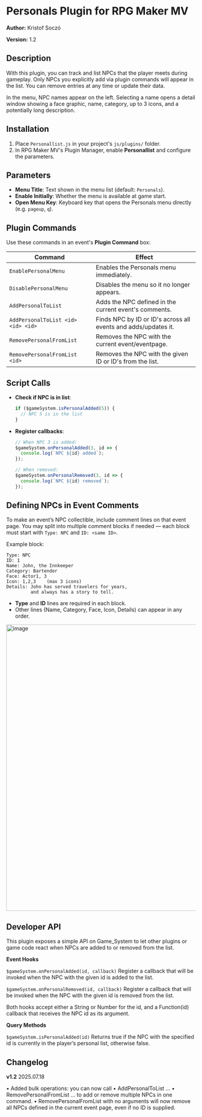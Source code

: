 # Personals Plugin for RPG Maker MV

**Author:** Kristof Soczó

**Version:** 1.2

## Description

With this plugin, you can track and list NPCs that the player meets during gameplay. Only NPCs you explicitly add via plugin commands will appear in the list. You can remove entries at any time or update their data.

In the menu, NPC names appear on the left. Selecting a name opens a detail window showing a face graphic, name, category, up to 3 icons, and a potentially long description.

## Installation

1. Place `Personallist.js` in your project's `js/plugins/` folder.
2. In RPG Maker MV's Plugin Manager, enable **Personallist** and configure the parameters.

## Parameters

* **Menu Title**: Text shown in the menu list (default: `Personals`).
* **Enable Initially**: Whether the menu is available at game start.
* **Open Menu Key**: Keyboard key that opens the Personals menu directly (e.g. `pageup`, `q`).

## Plugin Commands

Use these commands in an event's **Plugin Command** box:

| Command                       | Effect                                                 |
| ----------------------------- | ------------------------------------------------------ |
| `EnablePersonalMenu`          | Enables the Personals menu immediately.                |
| `DisablePersonalMenu`         | Disables the menu so it no longer appears.             |
| `AddPersonalToList`           | Adds the NPC defined in the current event's comments.  |
| `AddPersonalToList <id> <id> <id> `     | Finds NPC by ID or ID's across all events and adds/updates it. |
| `RemovePersonalFromList` | Removes the NPC with the current event/eventpage.       |
| `RemovePersonalFromList <id>` | Removes the NPC with the given ID or ID's from the list.       |

## Script Calls

* **Check if NPC is in list**:

  ```js
  if ($gameSystem.isPersonalAdded(5)) {  
    // NPC 5 is in the list  
  }  
  ```

* **Register callbacks**:

  ```js
  // When NPC 3 is added:  
  $gameSystem.onPersonalAdded(3, id => {  
    console.log(`NPC ${id} added`);  
  });  

  // When removed:  
  $gameSystem.onPersonalRemoved(3, id => {  
    console.log(`NPC ${id} removed`);  
  });  
  ```

## Defining NPCs in Event Comments

To make an event’s NPC collectible, include comment lines on that event page. You may split into multiple comment blocks if needed — each block must start with `Type: NPC` and `ID: <same ID>`.

Example block:

```
Type: NPC
ID: 1
Name: John, the Innkeeper
Category: Bartender
Face: Actor1, 3
Icon: 1,2,3    (max 3 icons)
Details: John has served travelers for years,
         and always has a story to tell.
```

* **Type** and **ID** lines are required in each block.
* Other lines (Name, Category, Face, Icon, Details) can appear in any order.

<img width="1036" height="761" alt="image" src="https://github.com/user-attachments/assets/f9167ad6-cd52-42b2-b8eb-a1a2245c9c1a" />


## Developer API

This plugin exposes a simple API on Game_System to let other plugins or game code react when NPCs are added to or removed from the list.

**Event Hooks**

`$gameSystem.onPersonalAdded(id, callback)` Register a callback that will be invoked when the NPC with the given id is added to the list.

`$gameSystem.onPersonalRemoved(id, callback)` Register a callback that will be invoked when the NPC with the given id is removed from the list.

Both hooks accept either a String or Number for the id, and a Function(id) callback that receives the NPC id as its argument.

**Query Methods**

`$gameSystem.isPersonalAdded(id)` Returns true if the NPC with the specified id is currently in the player’s personal list, otherwise false.

## Changelog

**v1.2** 
2025.07.18

• Added bulk operations: you can now call
• AddPersonalToList <id1> <id2> <id3> …
• RemovePersonalFromList <id1> <id2> …
to add or remove multiple NPCs in one command.
• RemovePersonalFromList with no arguments will now remove all NPCs defined
in the current event page, even if no ID is supplied.
